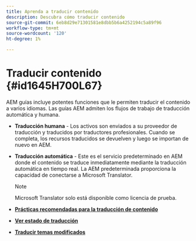 ```yaml
---
title: Aprenda a traducir contenido
description: Descubra cómo traducir contenido
source-git-commit: 6eb8d29e71301581e8dbb5b6a4252194c5a89f96
workflow-type: tm+mt
source-wordcount: '120'
ht-degree: 1%

---
```



# Traducir contenido {#id1645H700L67}

AEM guías incluye potentes funciones que le permiten traducir el contenido a varios idiomas. Las guías AEM admiten los flujos de trabajo de traducción automática y humana.

- **Traducción humana** - Los activos son enviados a su proveedor de traducción y traducidos por traductores profesionales. Cuando se completa, los recursos traducidos se devuelven y luego se importan de nuevo en AEM.

- **Traducción automática** - Este es el servicio predeterminado en AEM donde el contenido se traduce inmediatamente mediante la traducción automática en tiempo real. La AEM predeterminada proporciona la capacidad de conectarse a Microsoft Translator.

   >[!NOTE]
   >
   > Microsoft Translator solo está disponible como licencia de prueba.


- **[Prácticas recomendadas para la traducción de contenido](translation-first-time.md)**

- **[Ver estado de traducción](translation-view-trans-state-6234.md)**

- **[Traducir temas modificados](translation-modified-topics-6234.md)**


